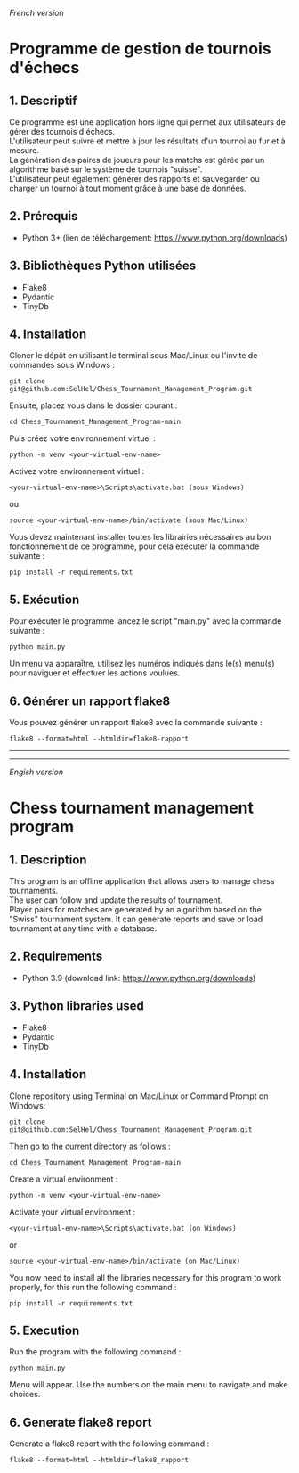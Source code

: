 *French version*

# Programme de gestion de tournois d'échecs

## 1. Descriptif

Ce programme est une application hors ligne qui permet aux utilisateurs de gérer des tournois d'échecs.<br/>
L'utilisateur peut suivre et mettre à jour les résultats d'un tournoi au fur et à mesure.<br/>
La génération des paires de joueurs pour les matchs est gérée par un algorithme basé sur le système de tournois "suisse".<br/>
L'utilisateur peut également générer des rapports et sauvegarder ou charger un tournoi à tout moment grâce à une base de données.

## 2. Prérequis
* Python 3+ (lien de téléchargement: <https://www.python.org/downloads>)

## 3. Bibliothèques Python utilisées
* Flake8
* Pydantic
* TinyDb

## 4. Installation

Cloner le dépôt en utilisant le terminal sous Mac/Linux ou l'invite de commandes sous Windows :<br>
```
git clone git@github.com:SelHel/Chess_Tournament_Management_Program.git
```

Ensuite, placez vous dans le dossier courant :
```
cd Chess_Tournament_Management_Program-main
```

Puis créez votre environnement virtuel :
```
python -m venv <your-virtual-env-name>
```

Activez votre environnement virtuel :
```
<your-virtual-env-name>\Scripts\activate.bat (sous Windows)
```
ou
	
```
source <your-virtual-env-name>/bin/activate (sous Mac/Linux)
```

Vous devez maintenant installer toutes les librairies nécessaires au bon fonctionnement de ce programme, pour cela exécuter la commande suivante :
```
pip install -r requirements.txt
```
	
## 5. Exécution

Pour exécuter le programme lancez le script "main.py" avec la commande suivante :
```
python main.py
```

Un menu va apparaître, utilisez les numéros indiqués dans le(s) menu(s) pour naviguer et effectuer les actions voulues.

## 6. Générer un rapport flake8

Vous pouvez générer un rapport flake8 avec la commande suivante :
```
flake8 --format=html --htmldir=flake8-rapport
```
----------------------------------------------------------------------------------------------------------------------------------------------------------
----------------------------------------------------------------------------------------------------------------------------------------------------------

*Engish version*

# Chess tournament management program

## 1. Description

This program is an offline application that allows users to manage chess tournaments.<br/>
The user can follow and update the results of tournament. <br/>
Player pairs for matches are generated by an algorithm based on the "Swiss" tournament system.
It can generate reports and save or load tournament at any time with a database.

## 2. Requirements
* Python 3.9 (download link: <https://www.python.org/downloads>)

## 3. Python libraries used
* Flake8
* Pydantic
* TinyDb

## 4. Installation

Clone repository using Terminal on Mac/Linux or Command Prompt on Windows:<br>
```
git clone git@github.com:SelHel/Chess_Tournament_Management_Program.git
```

Then go to the current directory as follows :
```
cd Chess_Tournament_Management_Program-main
```

Create a virtual environment :
```
python -m venv <your-virtual-env-name>
```

Activate your virtual environment :
```
<your-virtual-env-name>\Scripts\activate.bat (on Windows)
```
or
	
```
source <your-virtual-env-name>/bin/activate (on Mac/Linux)
```

You now need to install all the libraries necessary for this program to work properly, for this run the following command :
```
pip install -r requirements.txt
```

## 5. Execution

Run the program with the following command :

```
python main.py

```
Menu will appear. Use the numbers on the main menu to navigate and make choices.

## 6. Generate flake8 report

Generate a flake8 report with the following command :

```
flake8 --format=html --htmldir=flake8_rapport
```
